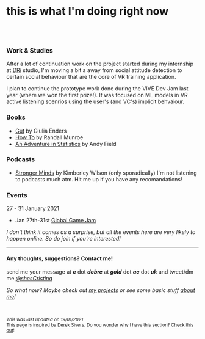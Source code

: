 # **this is what I'm doing right now**
<br><br>
### Work & Studies

After a lot of continuation work on the project started during my internship at [DRi](https://www.dreamrealityinteractive.com/) studio, I'm moving a bit a away from social attitude detection to certain social behaviour that are the core of VR training application. 

I plan to continue the prototype work done during the VIVE Dev Jam last year (where we won the first prize!). It was focused on ML models in VR active listening scenrios using the user's (and VC's) implicit behvaiour. 


### Books
* [Gut](https://www.goodreads.com/book/show/23013953-gut) by Giulia Enders
* [How To](https://www.amazon.co.uk/How-Randall-Munroe/dp/1473680328) by Randall Munroe
* [An Adventure in Statistics](https://uk.sagepub.com/en-gb/eur/an-adventure-in-statistics/book237529) by Andy Field


### Podcasts
* [Stronger Minds](https://www.kimberleywilson.co/podcast) by Kimberley Wilson (only sporadically)
I'm not listening to podcasts much atm. Hit me up if you have any recomandations! 



### Events 
27 - 31 January 2021
* Jan 27th-31st [Global Game Jam](https://globalgamejam.org/)

*I don't think it comes as a surprise, but all the events here are very likely to happen online. So do join if you're interested!*
<br>

---

#### Any thoughts, suggestions? Contact me!
send me your message at ***c*** dot ***dobre*** at ***gold*** dot ***ac*** dot ***uk*** 
and tweet/dm me *[@shesCristina](https://twitter.com/shesCristina)*  

*So what now? Maybe check out [my projects](https://cristinadobre.github.io/projects.html) or see some basic stuff [about me](https://cristinadobre.github.io/)!*

<br>

<sup>*This was last updated on 19/01/2021*  
This page is inspired by [Derek Sivers](https://sivers.org/).  Do you wonder why I have this section?  [Check this out](https://nownownow.com/about)!<sup>

